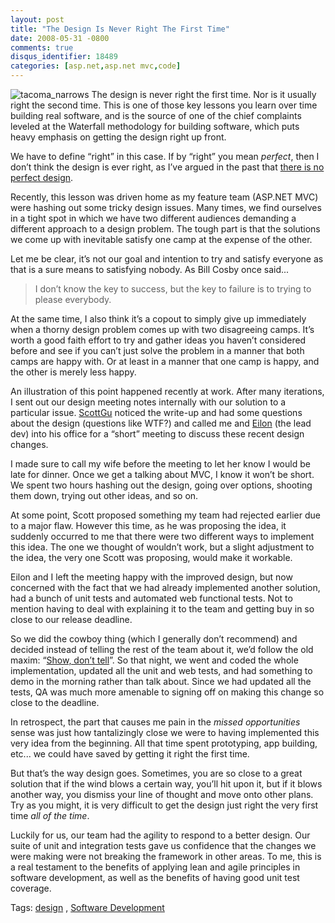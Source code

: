 ```yaml
---
layout: post
title: "The Design Is Never Right The First Time"
date: 2008-05-31 -0800
comments: true
disqus_identifier: 18489
categories: [asp.net,asp.net mvc,code]
---
```

![tacoma\_narrows](http://haacked.com/images/haacked_com/WindowsLiveWriter/TheDesignIsNeverRightTheFirstTime_CC01/tacoma_narrows_3.jpg)
The design is never right the first time. Nor is it usually right the
second time. This is one of those key lessons you learn over time
building real software, and is the source of one of the chief complaints
leveled at the Waterfall methodology for building software, which puts
heavy emphasis on getting the design right up front.

We have to define “right” in this case. If by “right” you mean
*perfect*, then I don’t think the design is ever right, as I’ve argued
in the past that [there is no perfect
design](http://haacked.com/archive/2005/05/31/ThereIsNoPerfectDesign.aspx "Blog post on perfect design").

Recently, this lesson was driven home as my feature team (ASP.NET MVC)
were hashing out some tricky design issues. Many times, we find
ourselves in a tight spot in which we have two different audiences
demanding a different approach to a design problem. The tough part is
that the solutions we come up with inevitable satisfy one camp at the
expense of the other.

Let me be clear, it’s not our goal and intention to try and satisfy
everyone as that is a sure means to satisfying nobody. As Bill Cosby
once said...

> I don’t know the key to success, but the key to failure is to trying
> to please everybody.

At the same time, I also think it’s a copout to simply give up
immediately when a thorny design problem comes up with two disagreeing
camps. It’s worth a good faith effort to try and gather ideas you
haven’t considered before and see if you can’t just solve the problem in
a manner that both camps are happy with. Or at least in a manner that
one camp is happy, and the other is merely less happy.

An illustration of this point happened recently at work. After many
iterations, I sent out our design meeting notes internally with our
solution to a particular issue.
[ScottGu](http://weblogs.asp.net/scottgu/ "Scott Guthrie") noticed the
write-up and had some questions about the design (questions like WTF?)
and called me and
[Eilon](http://weblogs.asp.net/leftslipper/ "Eilon Lipton") (the lead
dev) into his office for a “short” meeting to discuss these recent
design changes.

I made sure to call my wife before the meeting to let her know I would
be late for dinner. Once we get a talking about MVC, I know it won’t be
short. We spent two hours hashing out the design, going over options,
shooting them down, trying out other ideas, and so on.

At some point, Scott proposed something my team had rejected earlier due
to a major flaw. However this time, as he was proposing the idea, it
suddenly occurred to me that there were two different ways to implement
this idea. The one we thought of wouldn’t work, but a slight adjustment
to the idea, the very one Scott was proposing, would make it workable.

Eilon and I left the meeting happy with the improved design, but now
concerned with the fact that we had already implemented another
solution, had a bunch of unit tests and automated web functional tests.
Not to mention having to deal with explaining it to the team and getting
buy in so close to our release deadline.

So we did the cowboy thing (which I generally don’t recommend) and
decided instead of telling the rest of the team about it, we’d follow
the old maxim: “[Show, don’t
tell](http://en.wikipedia.org/wiki/Show,_don’t_tell "Show, don't tel")”.
So that night, we went and coded the whole implementation, updated all
the unit and web tests, and had something to demo in the morning rather
than talk about. Since we had updated all the tests, QA was much more
amenable to signing off on making this change so close to the deadline.

In retrospect, the part that causes me pain in the *missed
opportunities* sense was just how tantalizingly close we were to having
implemented this very idea from the beginning. All that time spent
prototyping, app building, etc... we could have saved by getting it
right the first time.

But that’s the way design goes. Sometimes, you are so close to a great
solution that if the wind blows a certain way, you’ll hit upon it, but
if it blows another way, you dismiss your line of thought and move onto
other plans. Try as you might, it is very difficult to get the design
just right the very first time *all of the time*.

Luckily for us, our team had the agility to respond to a better design.
Our suite of unit and integration tests gave us confidence that the
changes we were making were not breaking the framework in other areas.
To me, this is a real testament to the benefits of applying lean and
agile principles in software development, as well as the benefits of
having good unit test coverage.

Tags: [design](http://technorati.com/tags/design/ "design tag") ,
[Software
Development](http://technorati.com/tags/Software%20Development/ "Software Development tag")


